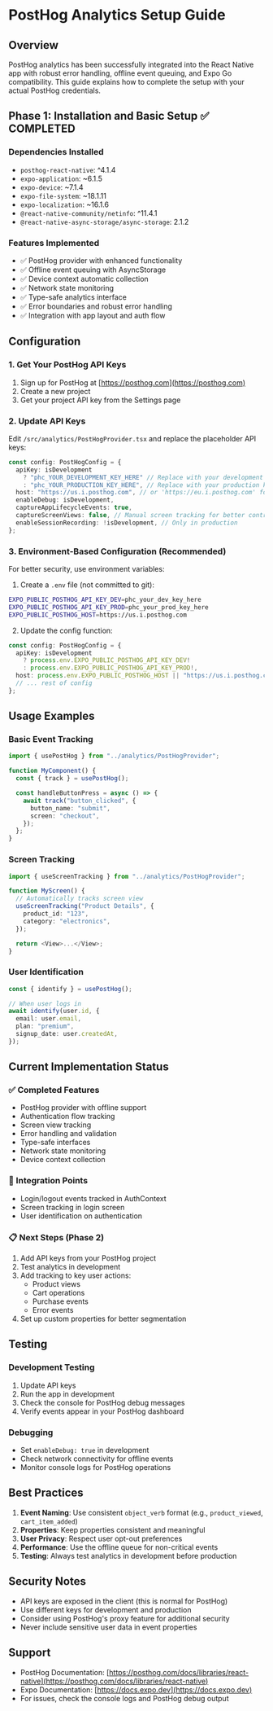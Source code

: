 # PostHog Analytics Setup Guide

## Overview

PostHog analytics has been successfully integrated into the React Native app with robust error handling, offline event queuing, and Expo Go compatibility. This guide explains how to complete the setup with your actual PostHog credentials.

## Phase 1: Installation and Basic Setup ✅ COMPLETED

### Dependencies Installed

- `posthog-react-native`: ^4.1.4
- `expo-application`: ~6.1.5
- `expo-device`: ~7.1.4
- `expo-file-system`: ~18.1.11
- `expo-localization`: ~16.1.6
- `@react-native-community/netinfo`: ^11.4.1
- `@react-native-async-storage/async-storage`: 2.1.2

### Features Implemented

- ✅ PostHog provider with enhanced functionality
- ✅ Offline event queuing with AsyncStorage
- ✅ Device context automatic collection
- ✅ Network state monitoring
- ✅ Type-safe analytics interface
- ✅ Error boundaries and robust error handling
- ✅ Integration with app layout and auth flow

## Configuration

### 1. Get Your PostHog API Keys

1. Sign up for PostHog at [https://posthog.com](https://posthog.com)
2. Create a new project
3. Get your project API key from the Settings page

### 2. Update API Keys

Edit `/src/analytics/PostHogProvider.tsx` and replace the placeholder API keys:

```typescript
const config: PostHogConfig = {
  apiKey: isDevelopment
    ? "phc_YOUR_DEVELOPMENT_KEY_HERE" // Replace with your development key
    : "phc_YOUR_PRODUCTION_KEY_HERE", // Replace with your production key
  host: "https://us.i.posthog.com", // or 'https://eu.i.posthog.com' for EU
  enableDebug: isDevelopment,
  captureAppLifecycleEvents: true,
  captureScreenViews: false, // Manual screen tracking for better control
  enableSessionRecording: !isDevelopment, // Only in production
};
```

### 3. Environment-Based Configuration (Recommended)

For better security, use environment variables:

1. Create a `.env` file (not committed to git):

```bash
EXPO_PUBLIC_POSTHOG_API_KEY_DEV=phc_your_dev_key_here
EXPO_PUBLIC_POSTHOG_API_KEY_PROD=phc_your_prod_key_here
EXPO_PUBLIC_POSTHOG_HOST=https://us.i.posthog.com
```

2. Update the config function:

```typescript
const config: PostHogConfig = {
  apiKey: isDevelopment
    ? process.env.EXPO_PUBLIC_POSTHOG_API_KEY_DEV!
    : process.env.EXPO_PUBLIC_POSTHOG_API_KEY_PROD!,
  host: process.env.EXPO_PUBLIC_POSTHOG_HOST || "https://us.i.posthog.com",
  // ... rest of config
};
```

## Usage Examples

### Basic Event Tracking

```typescript
import { usePostHog } from "../analytics/PostHogProvider";

function MyComponent() {
  const { track } = usePostHog();

  const handleButtonPress = async () => {
    await track("button_clicked", {
      button_name: "submit",
      screen: "checkout",
    });
  };
}
```

### Screen Tracking

```typescript
import { useScreenTracking } from "../analytics/PostHogProvider";

function MyScreen() {
  // Automatically tracks screen view
  useScreenTracking("Product Details", {
    product_id: "123",
    category: "electronics",
  });

  return <View>...</View>;
}
```

### User Identification

```typescript
const { identify } = usePostHog();

// When user logs in
await identify(user.id, {
  email: user.email,
  plan: "premium",
  signup_date: user.createdAt,
});
```

## Current Implementation Status

### ✅ Completed Features

- PostHog provider with offline support
- Authentication flow tracking
- Screen view tracking
- Error handling and validation
- Type-safe interfaces
- Network state monitoring
- Device context collection

### 🔄 Integration Points

- Login/logout events tracked in AuthContext
- Screen tracking in login screen
- User identification on authentication

### 📋 Next Steps (Phase 2)

1. Add API keys from your PostHog project
2. Test analytics in development
3. Add tracking to key user actions:
   - Product views
   - Cart operations
   - Purchase events
   - Error events
4. Set up custom properties for better segmentation

## Testing

### Development Testing

1. Update API keys
2. Run the app in development
3. Check the console for PostHog debug messages
4. Verify events appear in your PostHog dashboard

### Debugging

- Set `enableDebug: true` in development
- Check network connectivity for offline events
- Monitor console logs for PostHog operations

## Best Practices

1. **Event Naming**: Use consistent `object_verb` format (e.g., `product_viewed`, `cart_item_added`)
2. **Properties**: Keep properties consistent and meaningful
3. **User Privacy**: Respect user opt-out preferences
4. **Performance**: Use the offline queue for non-critical events
5. **Testing**: Always test analytics in development before production

## Security Notes

- API keys are exposed in the client (this is normal for PostHog)
- Use different keys for development and production
- Consider using PostHog's proxy feature for additional security
- Never include sensitive user data in event properties

## Support

- PostHog Documentation: [https://posthog.com/docs/libraries/react-native](https://posthog.com/docs/libraries/react-native)
- Expo Documentation: [https://docs.expo.dev](https://docs.expo.dev)
- For issues, check the console logs and PostHog debug output

